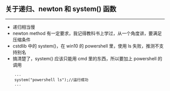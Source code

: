 ## 关于递归、newton 和 system() 函数
---
- 递归相当慢
- newton method 有一定要求，我记得教科书上学过，从一个角度讲，要满足压缩条件
- cstdlib 中的 system()，在 win10 的 powershell 里，使用 ls 失败，推测不支持别名
- 搞清楚了，system() 应该只能用 cmd 里的东西，所以要加上 powershell 的调用
```
    ...
    system("powershell ls");//运行成功
    ...
```
